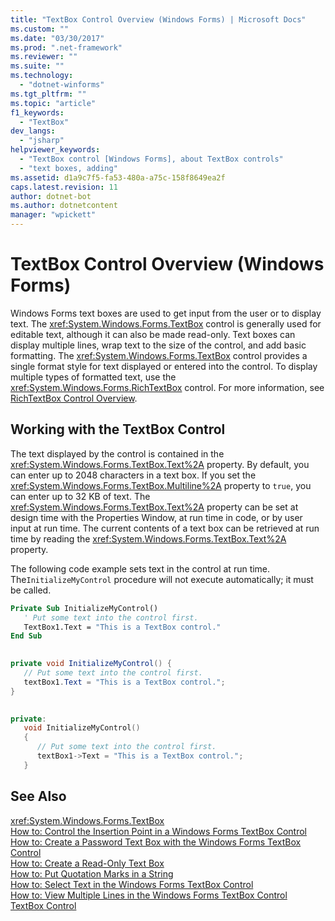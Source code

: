 ```yaml
---
title: "TextBox Control Overview (Windows Forms) | Microsoft Docs"
ms.custom: ""
ms.date: "03/30/2017"
ms.prod: ".net-framework"
ms.reviewer: ""
ms.suite: ""
ms.technology: 
  - "dotnet-winforms"
ms.tgt_pltfrm: ""
ms.topic: "article"
f1_keywords: 
  - "TextBox"
dev_langs: 
  - "jsharp"
helpviewer_keywords: 
  - "TextBox control [Windows Forms], about TextBox controls"
  - "text boxes, adding"
ms.assetid: d1a9c7f5-fa53-480a-a75c-158f8649ea2f
caps.latest.revision: 11
author: dotnet-bot
ms.author: dotnetcontent
manager: "wpickett"
---
```

# TextBox Control Overview (Windows Forms)
Windows Forms text boxes are used to get input from the user or to display text. The <xref:System.Windows.Forms.TextBox> control is generally used for editable text, although it can also be made read-only. Text boxes can display multiple lines, wrap text to the size of the control, and add basic formatting. The <xref:System.Windows.Forms.TextBox> control provides a single format style for text displayed or entered into the control. To display multiple types of formatted text, use the <xref:System.Windows.Forms.RichTextBox> control. For more information, see [RichTextBox Control Overview](../../../../docs/framework/winforms/controls/richtextbox-control-overview-windows-forms.md).  
  
## Working with the TextBox Control  
 The text displayed by the control is contained in the <xref:System.Windows.Forms.TextBox.Text%2A> property. By default, you can enter up to 2048 characters in a text box. If you set the <xref:System.Windows.Forms.TextBox.Multiline%2A> property to `true`, you can enter up to 32 KB of text. The <xref:System.Windows.Forms.TextBox.Text%2A> property can be set at design time with the Properties Window, at run time in code, or by user input at run time. The current contents of a text box can be retrieved at run time by reading the <xref:System.Windows.Forms.TextBox.Text%2A> property.  
  
 The following code example sets text in the control at run time. The`InitializeMyControl` procedure will not execute automatically; it must be called.  
  
```vb  
Private Sub InitializeMyControl()  
   ' Put some text into the control first.  
   TextBox1.Text = "This is a TextBox control."  
End Sub  
  
```  
  
```csharp  
private void InitializeMyControl() {  
   // Put some text into the control first.  
   textBox1.Text = "This is a TextBox control.";  
}  
  
```  
  
```cpp  
private:  
   void InitializeMyControl()  
   {  
      // Put some text into the control first.  
      textBox1->Text = "This is a TextBox control.";  
   }  
```  
  
## See Also  
 <xref:System.Windows.Forms.TextBox>   
 [How to: Control the Insertion Point in a Windows Forms TextBox Control](../../../../docs/framework/winforms/controls/how-to-control-the-insertion-point-in-a-windows-forms-textbox-control.md)   
 [How to: Create a Password Text Box with the Windows Forms TextBox Control](../../../../docs/framework/winforms/controls/how-to-create-a-password-text-box-with-the-windows-forms-textbox-control.md)   
 [How to: Create a Read-Only Text Box](../../../../docs/framework/winforms/controls/how-to-create-a-read-only-text-box-windows-forms.md)   
 [How to: Put Quotation Marks in a String](../../../../docs/framework/winforms/controls/how-to-put-quotation-marks-in-a-string-windows-forms.md)   
 [How to: Select Text in the Windows Forms TextBox Control](../../../../docs/framework/winforms/controls/how-to-select-text-in-the-windows-forms-textbox-control.md)   
 [How to: View Multiple Lines in the Windows Forms TextBox Control](../../../../docs/framework/winforms/controls/how-to-view-multiple-lines-in-the-windows-forms-textbox-control.md)   
 [TextBox Control](../../../../docs/framework/winforms/controls/textbox-control-windows-forms.md)